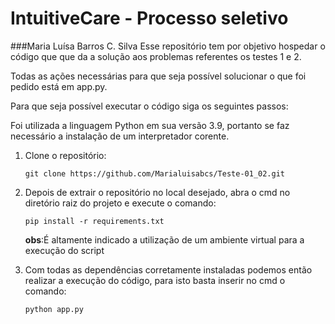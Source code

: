 # IntuitiveCare - Processo seletivo
###Maria Luísa Barros C. Silva
Esse repositório tem por objetivo hospedar o código que que da a solução aos 
problemas referentes os testes 1 e 2.

Todas as ações necessárias para que seja possível solucionar o que foi pedido
está em app.py.

Para que seja possível executar o código siga os seguintes passos:

Foi utilizada a linguagem Python em sua versão 3.9, portanto se faz
necessário a instalação de um interpretador corente.

1. Clone o repositório:
   ```
   git clone https://github.com/Marialuisabcs/Teste-01_02.git
   ```
2. Depois de extrair o repositório no local desejado, abra o cmd no diretório
raiz do projeto e execute o comando:
   
   ```
   pip install -r requirements.txt
   ```
   **obs**:É altamente indicado a utilização de um ambiente virtual 
   para a execução do script
   
3. Com todas as dependências corretamente instaladas podemos então realizar
a execução do código, para isto basta inserir no cmd o comando:
   ```
   python app.py
   ```
